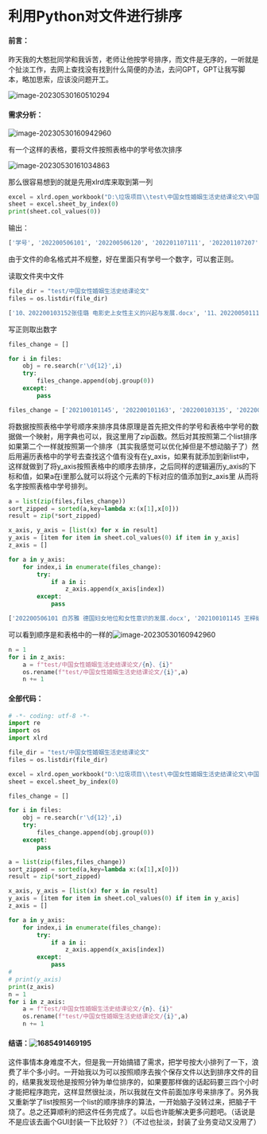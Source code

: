 # 利用Python对文件进行排序

#### 前言：

昨天我的大憨批同学和我诉苦，老师让他按学号排序，而文件是无序的，一听就是个扯淡工作，去网上查找没有找到什么简便的办法，去问GPT，GPT让我写脚本，略加思索，应该没问题开工。

![image-20230530160510294](https://s1.ax1x.com/2023/05/31/p9vGLwR.png)

#### 需求分析：

![image-20230530160942960](https://s1.ax1x.com/2023/05/31/p9vGOT1.png)

有一个这样的表格，要将文件按照表格中的学号依次排序

![image-20230530161034863](https://s1.ax1x.com/2023/05/31/p9vJl0s.png)

那么很容易想到的就是先用xlrd库来取到第一列

```python
excel = xlrd.open_workbook("D:\垃圾项目\\test\中国女性婚姻生活史结课论文\中国女性婚姻生活史—上课名单.xlsx")  # 打开excel文件
sheet = excel.sheet_by_index(0)
print(sheet.col_values(0))
```

输出：

```python
['学号', '202200506101', '202200506120', '202201107111', '202201107207', '202201107321', '202101107430', '202100504115', '202200505208', '202200505209', '202201103144', '20200320301010', '202100101145', '202100101348', '202200101112', '202200101133', '202200101139', '202200101144', '202200101146', '202200101149', '202200101156', '202200101163', '202200101165', '202200101260', '202200101262', '202200101264', '202200101345', '202200101346', '202200101351', '202200101353', '202200101354', '202200101355', '202201204121', '202201204123', '202201204129', '202201204133', '202201204166', '202201204250', '202201204329', '201901001207', '202200203408', '202200203410', '202204001605', '202204001607', '202204001609', '202204001631', '202204001646', '202204001647', '202200201241', '202200202306', '202201818110', '202201818315', '202200903145', '202200903165', '202200903220', '202200903242', '202109032086', '202201601329', '202201601330', '202200901140', '202202201101', '202100205117', '20200160401006', '202101704205', '202101704206', '202101704207', '202101704210', '202201101209', '202201101227', '202201101237', '202201101261', '202201101263', '202200103127', '202200103130', '202200103135', '202200103147', '202200103149', '202200103151', '202200103152', '202200103157', '202203203116', '202203203143', '202203203170', '202101304248', '202203203238', '202203203244', '202103203221', '202103203251', '202109032078', '202101701439', '202101701442', '202200501104', '202200501116', '202200501130', '202103041048', '202103041053', '202203041012', '202203041017', '202203041052', '202203041054', '202203041066']
```

由于文件的命名格式并不规整，好在里面只有学号一个数字，可以套正则。

读取文件夹中文件

```python
file_dir = "test/中国女性婚姻生活史结课论文"
files = os.listdir(file_dir)
```

 

```python
['10、202200103152张佳璐 电影史上女性主义的兴起与发展.docx', '11、202200501116 龙琳 《从简爱和红楼梦看中西方女性意识的发展》.docx', '1、202200506101 白苏雅 德国妇女地位和女性意识的发展.docx', '2、202100101145 王梓婧 文学中的经典女性形象及其影响.docx', '3、202200101163 周驰恒.docx', '4、202201204329寇亦菲从古代女子服饰变化看女子地位的转变.docx', '5、202204001609   贾博杨   宋代女子真的是最保守的吗.docx', '6、202204001646杨钰尧-新民主主义革命以来中国的妇女解放.docx', '7、202201818110刘依凡（我眼中的爱情）.docx', '8、202202201101-蔡曜琦-《中国妇女妆粉文化发展历程》.docx', '9、202200103135田家昕论性别平等与女性赋权.docx',]
```

写正则取出数字

```python
files_change = []

for i in files:
    obj = re.search(r'\d{12}',i)
    try:
        files_change.append(obj.group(0))
    except:
        pass
```

```python
files_change = ['202100101145', '202200101163', '202200103135', '202200103152', '202200501116', '202200506101', '202201204329', '202201818110', '202202201101', '202204001609', '202204001646']
```

将数据按照表格中学号顺序来排序具体原理是首先把文件的学号和表格中学号的数据做一个映射，用字典也可以，我这里用了zip函数。然后对其按照第二个list排序如果第二个一样就按照第一个排序（其实我感觉可以优化掉但是不想动脑子了）然后用遍历表格中的学号去查找这个值有没有在y_axis，如果有就添加到新list中，这样就做到了将y_axis按照表格中的顺序去排序，之后同样的逻辑遍历y_axis的下标和值，如果a在i里那么就可以将这个元素的下标对应的值添加到z_axis里 从而将名字按照表格中学号排列。

```python
a = list(zip(files,files_change))
sort_zipped = sorted(a,key=lambda x:(x[1],x[0]))
result = zip(*sort_zipped)

x_axis, y_axis = [list(x) for x in result]
y_axis = [item for item in sheet.col_values(0) if item in y_axis]
z_axis = []

for a in y_axis:
    for index,i in enumerate(files_change):
        try:
            if a in i:
                z_axis.append(x_axis[index])
        except:
            pass
```

```python
['202200506101 白苏雅 德国妇女地位和女性意识的发展.docx', '202100101145 王梓婧 文学中的经典女性形象及其影响.docx', '202200101163 周驰恒.docx', '202201204329寇亦菲从古代女子服饰变化看女子地位的转变.docx', '202204001609   贾博杨   宋代女子真的是最保守的吗.docx', '202204001646杨钰尧-新民主主义革命以来中国的妇女解放.docx', '202201818110刘依凡（我眼中的爱情）.docx', '202202201101-蔡曜琦-《中国妇女妆粉文化发展历程》.docx', '202200103135田家昕论性别平等与女性赋权.docx', '202200103152张佳璐 电影史上女性主义的兴起与发展.docx', '202200501116 龙琳 《从简爱和红楼梦看中西方女性意识的发展》.docx']
```

可以看到顺序是和表格中的一样的![image-20230530160942960](https://s1.ax1x.com/2023/05/31/p9vGOT1.png)

```python
n = 1
for i in z_axis:
    a = f"test/中国女性婚姻生活史结课论文/{n}、{i}"
    os.rename(f"test/中国女性婚姻生活史结课论文/{i}",a)
    n += 1
```

#### 全部代码：

```python
# -*- coding: utf-8 -*-
import re
import os
import xlrd

file_dir = "test/中国女性婚姻生活史结课论文"
files = os.listdir(file_dir)

excel = xlrd.open_workbook("D:\垃圾项目\\test\中国女性婚姻生活史结课论文\中国女性婚姻生活史—上课名单.xlsx")  # 打开excel文件
sheet = excel.sheet_by_index(0)

files_change = []

for i in files:
    obj = re.search(r'\d{12}',i)
    try:
        files_change.append(obj.group(0))
    except:
        pass

a = list(zip(files,files_change))
sort_zipped = sorted(a,key=lambda x:(x[1],x[0]))
result = zip(*sort_zipped)

x_axis, y_axis = [list(x) for x in result]
y_axis = [item for item in sheet.col_values(0) if item in y_axis]
z_axis = []

for a in y_axis:
    for index,i in enumerate(files_change):
        try:
            if a in i:
                z_axis.append(x_axis[index])
        except:
            pass
#
# print(y_axis)
print(z_axis)
n = 1
for i in z_axis:
    a = f"test/中国女性婚姻生活史结课论文/{n}、{i}"
    os.rename(f"test/中国女性婚姻生活史结课论文/{i}",a)
    n += 1
```

#### 结语：![1685491469195](https://s1.ax1x.com/2023/05/31/p9vGxfK.png)

这件事情本身难度不大，但是我一开始搞错了需求，把学号按大小排列了一下，浪费了半个多小时。一开始我以为可以按照顺序去挨个保存文件以达到排序文件的目的，结果我发现他是按照分钟为单位排序的，如果要那样做的话起码要三四个小时才能把程序跑完，这样显然很扯淡，所以我就在文件前面加序号来排序了。另外我又重新学了list按照另一个list的顺序排序的算法，一开始脑子没转过来，把脑子干烧了。总之还算顺利的把这件任务完成了。以后也许能解决更多问题吧。（话说是不是应该去画个GUI封装一下比较好？）（不过也扯淡，封装了业务变动又没用了）

